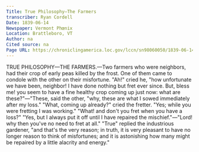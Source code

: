 ```yaml
---
Title: True Philosophy—The Farmers
transcriber: Ryan Cordell
Date: 1839-06-14
Newspaper: Vermont Phœnix
Location: Brattleboro, VT
Author: na  
Cited source: na
Page URL: https://chroniclingamerica.loc.gov/lccn/sn98060050/1839-06-14/ed-1/seq-1/
---
```


TRUE PHILOSOPHY—THE FARMERS.—Two farmers who were neighbors, had their crop of early peas killed by the frost. One of them came to condole with the other on their misfortune. "Ah!" cried he, "how unfortunate we have been, neighbor! I have done nothing but fret ever since. But, bless me! you seem to have a fine healthy crop coming up just now: what are these?"—"These, said the other, "why, these are what I sowed immediately after my loss." "What, coming up already?" cried the fretter. "Yes; while you were fretting I was working." "What! and don't you fret when you have a loss?" "Yes, but I always put it off until I have repaired the mischief."—"Lord! why then you've no need to fret at all." "True" replied the industrious gardener, "and that's the very reason; in truth, it is very pleasant to have no longer reason to think of misfortunes; and it is astonishing how many might be repaired by a little alacrity and energy." 